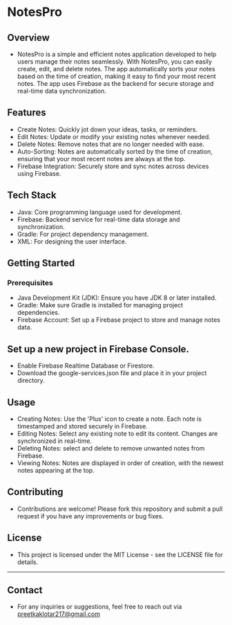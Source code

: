 #  NotesPro
## Overview
- NotesPro is a simple and efficient notes application developed to help users manage their notes seamlessly. With NotesPro, you can easily create, edit, and delete notes. The app automatically sorts your notes based on the time of creation, making it easy to find your most recent notes. The app uses Firebase as the backend for secure storage and real-time data synchronization.

## Features
- Create Notes: Quickly jot down your ideas, tasks, or reminders.
- Edit Notes: Update or modify your existing notes whenever needed.
- Delete Notes: Remove notes that are no longer needed with ease.
- Auto-Sorting: Notes are automatically sorted by the time of creation, ensuring that your most recent notes are always at the top.
- Firebase Integration: Securely store and sync notes across devices using Firebase.
## Tech Stack
- Java: Core programming language used for development.
- Firebase: Backend service for real-time data storage and synchronization.
- Gradle: For project dependency management.
- XML: For designing the user interface.
## Getting Started
### Prerequisites
- Java Development Kit (JDK): Ensure you have JDK 8 or later installed.
- Gradle: Make sure Gradle is installed for managing project dependencies.
- Firebase Account: Set up a Firebase project to store and manage notes data.

## Set up a new project in Firebase Console.
- Enable Firebase Realtime Database or Firestore.
- Download the google-services.json file and place it in your project directory.

## Usage
- Creating Notes: Use the 'Plus' icon to create a note. Each note is timestamped and stored securely in Firebase.
- Editing Notes: Select any existing note to edit its content. Changes are synchronized in real-time.
- Deleting Notes: select and delete to remove unwanted notes from Firebase.
- Viewing Notes: Notes are displayed in order of creation, with the newest notes appearing at the top.

## Contributing
- Contributions are welcome! Please fork this repository and submit a pull request if you have any improvements or bug fixes.

## License
- This project is licensed under the MIT License - see the LICENSE file for details.
---
## Contact
- For any inquiries or suggestions, feel free to reach out via preetkaklotar217@gmail.com
